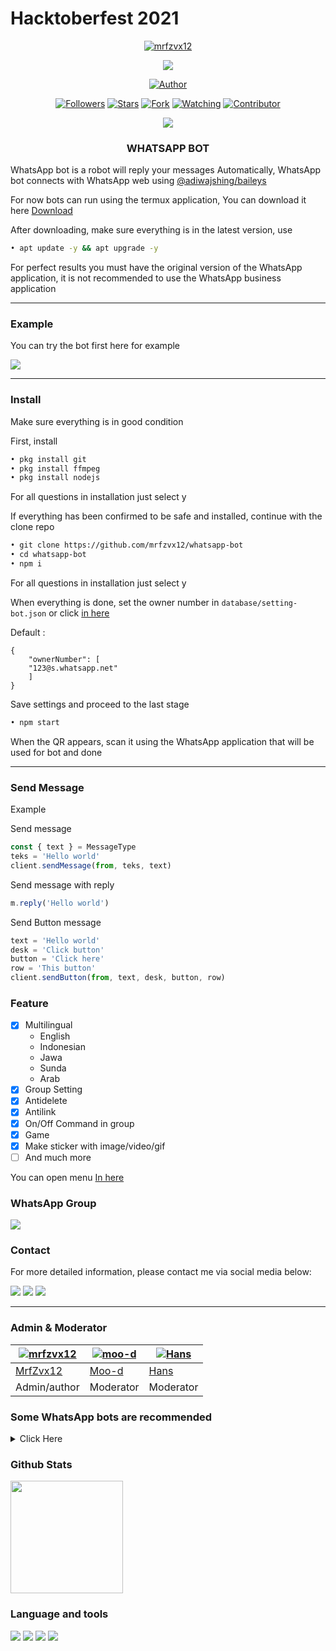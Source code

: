 # Hacktoberfest 2021
<p align="center">
<a href="https://github.com/mrfzvx12"><img title="mrfzvx12" src="https://img.shields.io/badge/github-Mrfzvx12-orange.svg?style=social&logo=github"></a>
</p>
<p align="center">
<img src="https://gpvc.arturio.dev/mrfzvx12" />
<p/>
<p align="center">
<a href="https://github.com/mrfzvx12"><img title="Author" src="https://img.shields.io/badge/Whatsapp Bot-black?style=for-the-badge&logo=whatsApp"></a>
<p/>
<p align="center">
<a href="https://github.com/mrfzvx12/followers"><img title="Followers" src="https://img.shields.io/github/followers/mrfzvx12?label=Followers&style=social"></a>
<a href="https://github.com/mrfzvx12/whatsapp-bot/stargazers/"><img title="Stars" src="https://img.shields.io/github/stars/mrfzvx12/whatsapp-bot?&style=social"></a>
<a href="https://github.com/mrfzvx12/whatsapp-bot/network/members"><img title="Fork" src="https://img.shields.io/github/forks/mrfzvx12/whatsapp-bot?style=social"></a>
<a href="https://github.com/mrfzvx12/whatsapp-bot/watchers"><img title="Watching" src="https://img.shields.io/github/watchers/mrfzvx12/whatsapp-bot?label=Watching&style=social"></a>
<a href="https://github.com/mrfzvx12/whatsapp-bot/watchers"><img title="Contributor" src="https://img.shields.io/github/contributors/mrfzvx12/whatsapp-bot?logo=github&style=social"></a>
</p>
<p align="center">
<a href="https://github.com/mrfzvx12/whatsapp-bot"><img src="https://img.shields.io/github/repo-size/mrfzvx12/whatsapp-bot?label=Repo%20size&style=flat"></a>
</p>


<h3 align="center">WHATSAPP BOT</h3>

WhatsApp bot is a robot will reply your messages Automatically, WhatsApp bot connects with WhatsApp web using [@adiwajshing/baileys](https://github.com/adiwajshing/Baileys)

For now bots can run using the termux application, You can download it here [Download](https://play.google.com/store/apps/details?id=com.termux) 

After downloading, make sure everything is in the latest version, use 
```bash 
• apt update -y && apt upgrade -y
```
For perfect results you must have the original version of the WhatsApp application, it is not recommended to use the WhatsApp business application

***

### Example
You can try the bot first here for example

<a href="https://chat.whatsapp.com/JqgBJHtYHgZ2SuR36aDDCo" target="blank"><img src="https://img.shields.io/badge/Whatsapp Bot-30302f?style=social&logo=whatsapp" /></a>

***

### Install
Make sure everything is in good condition

First, install
```bash
• pkg install git
• pkg install ffmpeg
• pkg install nodejs
```

For all questions in installation just select y

If everything has been confirmed to be safe and installed, continue with the clone repo
```bash
• git clone https://github.com/mrfzvx12/whatsapp-bot
• cd whatsapp-bot
• npm i
```
For all questions in installation just select y

When everything is done, set the owner number in ```database/setting-bot.json``` or click [in here](https://github.com/mrfzvx12/whatsapp-bot/blob/3c92f24ea3b01f9af3e736795c9ccea7d76279ea/database/setting-bot.json#L3)

Default :
```
{
	"ownerNumber": [
	"123@s.whatsapp.net"
	]
}
```
Save settings and proceed to the last stage
```bash
• npm start
```
When the QR appears, scan it using the WhatsApp application that will be used for bot
and done

***

### Send Message
Example

Send message
```javascript
const { text } = MessageType
teks = 'Hello world'
client.sendMessage(from, teks, text)
```

Send message with reply
```javascript
m.reply('Hello world')
```

Send Button message
```javascript
text = 'Hello world'
desk = 'Click button'
button = 'Click here'
row = 'This button'
client.sendButton(from, text, desk, button, row)
```

### Feature

- [x] Multilingual
  - English
  - Indonesian 
  - Jawa 
  - Sunda 
  - Arab
- [x] Group Setting
- [x] Antidelete
- [x] Antilink
- [x] On/Off Command in group
- [x] Game
- [x] Make sticker with image/video/gif
- [ ] And much more

You can open menu [In here](https://github.com/mrfzvx12/whatsapp-bot/blob/b16acde1ca41c3f9cfe72f18fcd6893098af8ab3/functions/menu.js)

### WhatsApp Group

<p>
<a href="https://chat.whatsapp.com/Hmcj5WvS9LNBXCE2TdKN1a" target="blank"><img src="https://img.shields.io/badge/WhatsApp Bot Group-30302f?style=social&logo=whatsapp" /></a>
</p>

### Contact
For more detailed information, please contact me via social media below:

<p>
<a href="http://wa.me/6282223014661" target="blank"><img src="https://img.shields.io/badge/Whatsapp-30302f?style=social&logo=whatsapp" /></a>
<a href="http://www.instagram.com/mrf.zvx/" target="blank"><img src="https://img.shields.io/badge/Instagram-30302f?style=social&logo=instagram" /></a>
<a href="https://www.facebook.com/profile.php?id=100028409167054" target="blank"><img src="https://img.shields.io/badge/Facebook-30302f?style=social&logo=facebook" /></a>
</p>

***


### Admin & Moderator
[![mrfzvx12](https://github.com/mrfzvx12.png?size=100)](https://github.com/mrfzvx12) | [![moo-d](https://github.com/moo-d.png?size=100)](https://github.com/moo-d) | [![Hans](https://github.com/HansUan010101.png?size=100)](https://github.com/HansUan010101) 
----|----|----
[MrfZvx12](https://github.com/mrfzvx12) | [Moo-d](https://github.com/moo-d) | [Hans](https://github.com/HansUan010101)
Admin/author | Moderator | Moderator


### Some WhatsApp bots are recommended
<details>
<summary>Click Here</summary>

![Moo-d](https://github.com/Moo-d.png?size=70)[![ReadMe Card](https://github-readme-stats.vercel.app/api/pin/?username=moo-d&repo=termux-whatsapp-bot&theme=buefy)](https://github.com/moo-d/termux-whatsapp-bot)

![Nurutomo](https://github.com/Nurutomo.png?size=70)[![ReadMe Card](https://github-readme-stats.vercel.app/api/pin/?username=Nurutomo&repo=wabot-aq&theme=buefy)](https://github.com/Nurutomo/wabot-aq)

![Mhankbarbar](https://github.com/MhankBarBar.png?size=70)[![ReadMe Card](https://github-readme-stats.vercel.app/api/pin/?username=MhankBarBar&repo=weabot&theme=buefy)](https://github.com/MhankBarBar/weabot)

![Dcode-denpa](https://github.com/dcode-denpa.png?size=70)[![ReadMe Card](https://github-readme-stats.vercel.app/api/pin/?username=dcode-denpa&repo=bitch-boot&theme=buefy)](https://github.com/dcode-denpa/bitch-boot)

</details>

### Github Stats

<img height="180em" src="https://github-readme-stats.vercel.app/api?username=mrfzvx12&show_icons=true&hide_border=true&&count_private=true&include_all_commits=true" />


### Language and tools
<a href="https://github.com/mrfzvx12"><img src="https://img.shields.io/badge/-JavaScript-eed718?style=flat&logo=javascript&logoColor=ffffff"></a>
<a href="https://github.com/mrfzvx12"><img
src="https://img.shields.io/badge/-Node.js-3C873A?style=flat&logo=Node.js&logoColor=white"></a>
<a href="https://github.com/mrfzvx12"><img src="http://img.shields.io/badge/-Git-F1502F?style=flat&logo=git&logoColor=FFFFFF"></a>
<a href="https://github.com/mrfzvx12"><img src="http://img.shields.io/badge/-Github-000000?style=flat&logo=github&logoColor=FFFFFF"></a>
